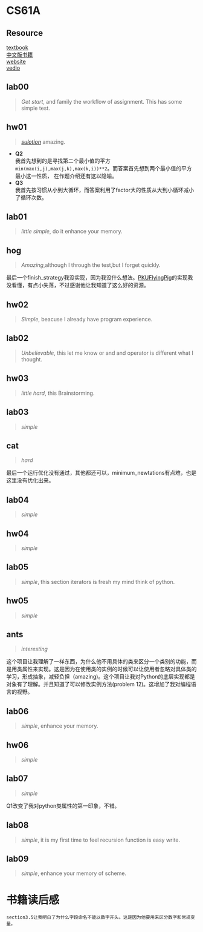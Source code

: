 # CS61A
## Resource
[textbook](https://www.composingprograms.com/)\
[中文版书籍](https://composingprograms.netlify.app/)\
[website](https://cs61a.org/)\
[vedio](https://www.bilibili.com/video/BV1sy411z7nA/?spm_id_from=333.337.search-card.all.click)
## lab00
>*Get start*, and family the workflow of assignment. This has some simple test.
## hw01
> *[sulotion](https://www.bilibili.com/video/BV1sy411z7nA/?spm_id_from=333.337.search-card.all.click)* amazing.
- **Q2**\
我首先想到的是寻找第二个最小值的平方`min(max(i,j),max(j,k),max(k,i))**2`。而答案首先想到两个最小值的平方最小这一性质，
在作题介绍还有这以隐喻。
- **Q3**\
我首先按习惯从小到大循环，而答案利用了factor大的性质从大到小循环减小了循环次数。
## lab01
> *little simple*, do it enhance your memory.
## hog
> *Amazing*,although I through the test,but I forget quickly.

最后一个finish_strategy我没实现，因为我没什么想法。[PKUFlyingPig](https://github.com/PKUFlyingPig/CS61A/blob/b6be9f79f8042e54c41a945d8675bf8694f57289/projects/hog/hog.py)的实现我没看懂，有点小失落，不过感谢他让我知道了这么好的资源。
## hw02
> *Simple*, beacuse I already have program experience.
## lab02
> *Unbelievable*, this let me know or and and operator is different what I thought.
## hw03
> *little hard*, this Brainstorming.
## lab03
> *simple*
## cat
> *hard*

最后一个运行优化没有通过，其他都还可以，minimum_newtations有点难，也是这里没有优化出来。
## lab04
> *simple*
## hw04
> *simple*
## lab05
> *simple*, this section iterators is fresh my mind think of python.
## hw05
> *simple*
## ants
> *interesting*

   这个项目让我理解了一样东西，为什么他不用具体的类来区分一个类别的功能，而是用类属性来实现。这是因为在使用类的实例的时候可以让使用者忽略对具体类的学习，形成抽象，减轻负担（amazing)。这个项目让我对Python的底层实现都是对象有了理解。并且知道了可以修改实例方法(problem 12)。这增加了我对编程语言的视野。
## lab06
> *simple*, enhance your memory.
## hw06
> *simple*
## lab07
> *simple*

  Q1改变了我对python类属性的第一印象，不错。
## lab08
> *simple*, it is my first time to feel recursion function is easy write.
## lab09
> *simple*, enhance your memory of scheme.

# 书籍读后感
    section3.5让我明白了为什么字段命名不能以数字开头。这是因为他要用来区分数字和常规变量。
